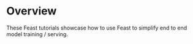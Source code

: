 # Overview

These Feast tutorials showcase how to use Feast to simplify end to end model training / serving. 


